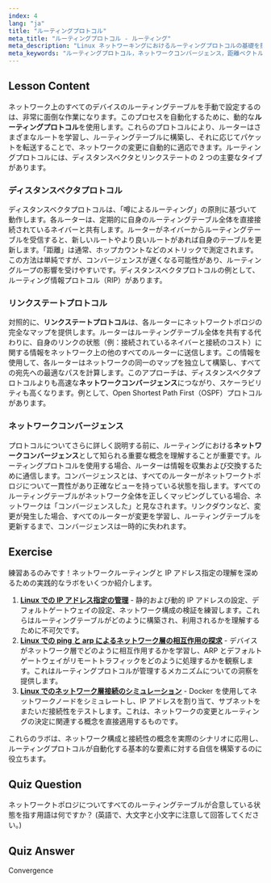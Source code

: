 ```yaml
---
index: 4
lang: "ja"
title: "ルーティングプロトコル"
meta_title: "ルーティングプロトコル - ルーティング"
meta_description: "Linux ネットワーキングにおけるルーティングプロトコルの基礎を探ります。このガイドでは、距離ベクトル型とリンクステート型のプロトコル、ネットワークコンバージェンス、ルーターがルーティングテーブルを構築・維持する方法について解説します。初心者向けの完全なチュートリアルです。"
meta_keywords: "ルーティングプロトコル，ネットワークコンバージェンス，距離ベクトル，リンクステート，Linux ネットワーキング，ルーティングテーブル，ネットワークチュートリアル，初心者ガイド，ルーター通信"
---
```


## Lesson Content

ネットワーク上のすべてのデバイスのルーティングテーブルを手動で設定するのは、非常に面倒な作業になります。このプロセスを自動化するために、動的な**ルーティングプロトコル**を使用します。これらのプロトコルにより、ルーターはさまざまなルートを学習し、ルーティングテーブルに構築し、それに応じてパケットを転送することで、ネットワークの変更に自動的に適応できます。ルーティングプロトコルには、ディスタンスベクタとリンクステートの 2 つの主要なタイプがあります。

### ディスタンスベクタプロトコル

ディスタンスベクタプロトコルは、「噂によるルーティング」の原則に基づいて動作します。各ルーターは、定期的に自身のルーティングテーブル全体を直接接続されているネイバーと共有します。ルーターがネイバーからルーティングテーブルを受信すると、新しいルートやより良いルートがあれば自身のテーブルを更新します。「距離」は通常、ホップカウントなどのメトリックで測定されます。この方法は単純ですが、コンバージェンスが遅くなる可能性があり、ルーティングループの影響を受けやすいです。ディスタンスベクタプロトコルの例として、ルーティング情報プロトコル（RIP）があります。

### リンクステートプロトコル

対照的に、**リンクステートプロトコル**は、各ルーターにネットワークトポロジの完全なマップを提供します。ルーターはルーティングテーブル全体を共有する代わりに、自身のリンクの状態（例：接続されているネイバーと接続のコスト）に関する情報をネットワーク上の他のすべてのルーターに送信します。この情報を使用して、各ルーターはネットワークの同一のマップを独立して構築し、すべての宛先への最適なパスを計算します。このアプローチは、ディスタンスベクタプロトコルよりも高速な**ネットワークコンバージェンス**につながり、スケーラビリティも高くなります。例として、Open Shortest Path First（OSPF）プロトコルがあります。

### ネットワークコンバージェンス

プロトコルについてさらに詳しく説明する前に、ルーティングにおける**ネットワークコンバージェンス**として知られる重要な概念を理解することが重要です。ルーティングプロトコルを使用する場合、ルーターは情報を収集および交換するために通信します。コンバージェンスとは、すべてのルーターがネットワークトポロジについて一貫性があり正確なビューを持っている状態を指します。すべてのルーティングテーブルがネットワーク全体を正しくマッピングしている場合、ネットワークは「コンバージェンスした」と見なされます。リンクダウンなど、変更が発生した場合、すべてのルーターが変更を学習し、ルーティングテーブルを更新するまで、コンバージェンスは一時的に失われます。

## Exercise

練習あるのみです！ネットワークルーティングと IP アドレス指定の理解を深めるための実践的なラボをいくつか紹介します。

1.  **[Linux での IP アドレス指定の管理](https://labex.io/ja/labs/comptia-manage-ip-addressing-in-linux-592736)** - 静的および動的 IP アドレスの設定、デフォルトゲートウェイの設定、ネットワーク構成の検証を練習します。これらはルーティングテーブルがどのように構築され、利用されるかを理解するために不可欠です。
2.  **[Linux での ping と arp によるネットワーク層の相互作用の探求](https://labex.io/ja/labs/comptia-explore-network-layer-interaction-with-ping-and-arp-in-linux-592746)** - デバイスがネットワーク層でどのように相互作用するかを学習し、ARP とデフォルトゲートウェイがリモートトラフィックをどのように処理するかを観察します。これはルーティングプロトコルが管理するメカニズムについての洞察を提供します。
3.  **[Linux でのネットワーク層接続のシミュレーション](https://labex.io/ja/labs/comptia-simulate-network-layer-connectivity-in-linux-592752)** - Docker を使用してネットワークノードをシミュレートし、IP アドレスを割り当て、サブネットをまたいだ接続性をテストします。これは、ネットワークの変更とルーティングの決定に関連する概念を直接適用するものです。

これらのラボは、ネットワーク構成と接続性の概念を実際のシナリオに応用し、ルーティングプロトコルが自動化する基本的な要素に対する自信を構築するのに役立ちます。

## Quiz Question

ネットワークトポロジについてすべてのルーティングテーブルが合意している状態を指す用語は何ですか？ (英語で、大文字と小文字に注意して回答してください。)

## Quiz Answer

Convergence

